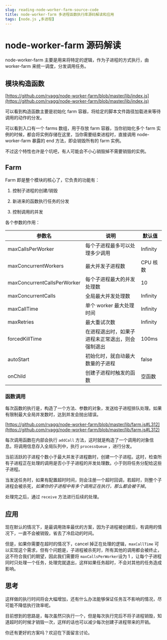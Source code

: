 ```yaml
---
slug: reading-node-worker-farm-source-code
title: node-worker-farm 多进程函数执行库源码解读和应用
tags: [node.js ,多进程]
---
```


# node-worker-farm 源码解读

node-worker-farm 主要是用来将特定的逻辑，作为子进程的方式执行，由 worker-farm 来统一调度，分发调用任务。

## 模块构造函数

[https://github.com/rvagg/node-worker-farm/blob/master/lib/index.js](https://github.com/rvagg/node-worker-farm/blob/master/lib/index.js)

可以看到构造函数主要是初始化 farm 容器，将给定的脚本文件路径加载进来等待调用的动作的分发。

可以看到入口有一个 farms 数组，用于存放 farm 容器，当你初始化多个 farm 实例的时候，都会将实例存储在这里，当你需要结束进程时，直接调用 node-worker-farm 暴露的 end 方法，即会销毁所有的 farm 实例。

不过这个特性也许是个坑吧，有人可能会不小心销毁掉不需要销毁的实例。

## Farm

Farm 即是整个模块的核心了，它负责的功能有：

1. 控制子进程的创建/销毁

2. 新进来的函数执行任务的分发

3. 控制调用的并发

各个参数的作用：

| 参数名                         | 说明                       | 默认值      |
| --------------------------- | ------------------------ | -------- |
| maxCallsPerWorker           | 每个子进程最多可以处理多少调用          | Infinity |
| maxConcurrentWorkers        | 最大并发子进程数                 | CPU 核数   |
| maxConcurrentCallsPerWorker | 每个子进程最大的并发处理数            | 10       |
| maxConcurrentCalls          | 全局最大并发处理数                | Infinity |
| maxCallTime                 | 单个 worker 最大处理时间         | Infinity |
| maxRetries                  | 最大重试次数                   | Infinity |
| forcedKillTime              | 在进程退出时，如果子进程未正常退出，则会强制退出 | 100ms    |
| autoStart                   | 初始化时，就自动最大数量的子进程         | false    |
| onChild                     | 创建子进程时触发的函数              | 空函数      |

### 函数调用

每次函数的执行是，构造了一个方法、参数的对象，发送给子进程排队处理。如果有限制最大全局并发数时，达到并发会抛出错误。

[https://github.com/rvagg/node-worker-farm/blob/master/lib/farm.js#L312](https://github.com/rvagg/node-worker-farm/blob/master/lib/farm.js#L312)

每次调用函数在内部会执行 `addCall` 方法，这时就是构造了一个调用的对象信息。将调用信息存入全局队列中，执行 `processQueue` ，进行分发。

当前活跃的子进程个数小于最大并发子进程数时，创建一个子进程。这时，检查所有子进程正在处理的调用是否小于子进程的并发处理数。小于则将任务分配给这些子进程。

当发送任务时，如果有配置超时时间，则会注册一个超时回调，若超时，则整个子进程会被杀死，*如果你的子进程中有多个调用正在执行，那么都会被干掉*。

处理完之后，通过 `receive` 方法进行后续的处理。

## 应用

现在默认的情况下，是最调用效率最优的方案，因为子进程被创建后，有调用的情况下，一直不会被销毁，省去了冷启动的时间。

但是，如果你需要在超时的情况下，cancel 掉正在处理的逻辑，`maxCallTime` 可以实现这个需求，但有个问题是，子进程被杀死时，所有其他的调用都会被终止，这不符合我们的期望，因此我们需要将 `maxCallsPerWorker`设为 1 ，让每个子进程同时只处理一个任务，处理完就退出，这样如果任务超时，不会对其他的任务造成影响。

## 思考

这样做的执行时间将会大幅增加，还有什么办法能够保证任务互不影响的情况，尽可能不降低执行效率呢。

目前想到的思路是，每次虽然只执行一个，但是每次执行完后不将子进程销毁，知道超时的时候才销毁一次，这样的话也可以减少每次创建子进程带来的开销。

你还有更好的方案吗？欢迎在下面留言讨论。
